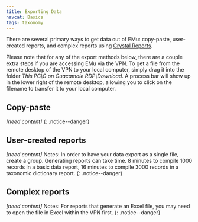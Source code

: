 ```yaml
---
title: Exporting Data
navcat: Basics
tags: taxonomy
---
```

There are several primary ways to get data out of EMu: copy-paste, user-created reports, and complex reports using [Crystal Reports](https://www.crystalreports.com/).

Please note that for any of the export methods below, there are a couple extra steps if you are accessing EMu via the VPN. To get a file from the remote desktop of the VPN to your local computer, simply drag it into the folder *This PC\G on Guacamole RDP\Download*. A process bar will show up in the lower right of the remote desktop, allowing you to click on the filename to transfer it to your local computer.

## Copy-paste

*[need content]*
{: .notice--danger}

## User-created reports

*[need content]* Notes: In order to have your data export as a single file, create a group. Generating reports can take time. 8 minutes to compile 1000 records in a basic data report, 16 minutes to compile 3000 records in a taxonomic dictionary report.
{: .notice--danger}

## Complex reports

*[need content]* Notes: For reports that generate an Excel file, you may need to open the file in Excel within the VPN first.
{: .notice--danger}

